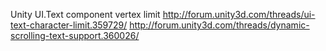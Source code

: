 Unity UI.Text component vertex limit
http://forum.unity3d.com/threads/ui-text-character-limit.359729/
http://forum.unity3d.com/threads/dynamic-scrolling-text-support.360026/
